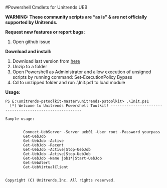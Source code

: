 #Powershell Cmdlets for Unitrends UEB

**WARNING: These community scripts are “as is” & are not officially supported by Unitrends.**

**Request new features or report bugs:**

1. Open github issue

**Download and install:**

1. Download last version from <a href="https://github.com/unitrends/unitrends-pstoolkit/archive/master.zip"> here</a>
2. Unzip to a folder
3. Open Powershell as Administrator and allow execution of unsigned scripts by running command: Set-ExecutionPolicy Bypass
4. Cd to unzipped folder and run .\Init.ps1 to load module

**Usage:**



    PS E:\unitrends-pstoolkit-master\unitrends-pstoolkit> .\Init.ps1
      [*] Welcome to Unitrends Powershell Toolkit! ---------------------------------------------------------
      
    Sample usage:
    

            Connect-UebServer -Server ueb01 -User root -Password yourpass
            Get-UebJob
            Get-UebJob -Active
            Get-UebJob -Recent
            Get-UebJob -Active|Stop-UebJob
            Get-UebJob -Active|Stop-UebJob
            Get-UebJob -Name job1*|Start-UebJob
            Get-UebAlert
            Get-UebVirtualClient


    Copyright (C) Unitrends,Inc. All rights reserved.


